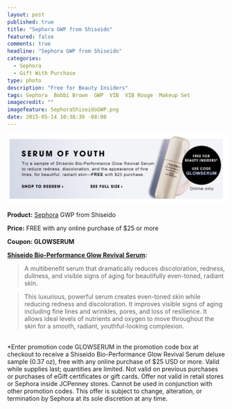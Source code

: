 ```yaml
---
layout: post
published: true
title: "Sephora GWP from Shiseido"
featured: false
comments: true
headline: "Sephora GWP from Shiseido"
categories: 
  - Sephora
  - Gift With Purchase
type: photo
description: "Free for Beauty Insiders"
tags: Sephora  Bobbi Brown  GWP  VIB  VIB Rouge  Makeup Set
imagecredit: ""
imagefeature: SephoraShiseidoGWP.png
date: 2015-05-14 10:38:39 -08:00
---
```


![Sephora Shiseido GWP.png](/images/SephoraShiseidoGWP.png)
<p><b>Product:</b> <a href="http://www.sephora.com">Sephora</a> GWP from Shiseido</p>
<p><b>Price:</b> FREE with any online purchase of $25 or more</p>
<p><b>Coupon: GLOWSERUM </b></p>

<b><a href="http://www.sephora.com/bio-performance-glow-revival-serum-P393014?keyword=SHISEIDO%20Bio-Performance%20Glow%20Revival%20Serum%20P393014&skuId=1685874&_requestid=58256">Shiseido Bio-Performance Glow Revival Serum</a>:</b>

<blockquote>A multibenefit serum that dramatically reduces discoloration, redness, dullness, and visible signs of aging for beautifully even-toned, radiant skin.</blockquote>

<blockquote>This luxurious, powerful serum creates even-toned skin while reducing redness and discoloration. It improves visible signs of aging including fine lines and wrinkles, pores, and loss of resilience. It allows ideal levels of nutrients and oxygen to move throughout the skin for a smooth, radiant, youthful-looking complexion.</blockquote>
<br>
*Enter promotion code GLOWSERUM in the promotion code box at checkout to receive a Shiseido Bio-Performance Glow Revival Serum deluxe sample (0.37 oz), free with any online purchase of $25 USD or more. Valid while supplies last; quantities are limited. Not valid on previous purchases or purchases of eGift certificates or gift cards. Offer not valid in retail stores or Sephora inside JCPenney stores. Cannot be used in conjunction with other promotion codes. This offer is subject to change, alteration, or termination by Sephora at its sole discretion at any time.

